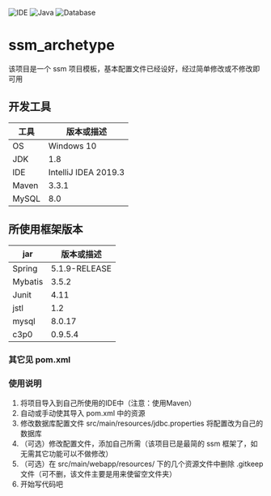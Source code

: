 ![IDE](https://img.shields.io/badge/IDE-IntelliJ%20IDEA-brightgreen.svg) ![Java](https://img.shields.io/badge/Java-1.8-blue.svg) ![Database](https://img.shields.io/badge/Database-MySQL-lightgrey.svg) 
# ssm_archetype

该项目是一个 ssm 项目模板，基本配置文件已经设好，经过简单修改或不修改即可用 

## 开发工具

| 工具   | 版本或描述           |    
| ----- | -------------------- |    
| OS    | Windows 10           |    
| JDK   | 1.8                  |    
| IDE   | IntelliJ IDEA 2019.3 |    
| Maven | 3.3.1                |    
| MySQL | 8.0                  |                

## 所使用框架版本

| jar     | 版本或描述     |    
| ------- | ------------- |    
| Spring  | 5.1.9-RELEASE |
| Mybatis | 3.5.2         |    
| Junit   | 4.11          | 
| jstl    | 1.2           |    
| mysql   | 8.0.17        |
| c3p0    | 0.9.5.4       |

### 其它见 pom.xml

### 使用说明
1. 将项目导入到自己所使用的IDE中（注意：使用Maven）
2. 自动或手动使其导入 pom.xml 中的资源
3. 修改数据库配置文件 src/main/resources/jdbc.properties 将配置改为自己的数据库
4. （可选）修改配置文件，添加自己所需（该项目已是最简的 ssm 框架了，如无需其它功能可以不做修改）
5. （可选）在 src/main/webapp/resources/ 下的几个资源文件中删除 .gitkeep 文件（可不删，该文件主要是用来使留空文件夹）
6. 开始写代码吧
